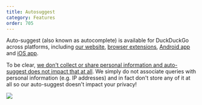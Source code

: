 ```yaml
---
title: Autosuggest
category: Features
order: 705
---
```

<p>Auto-suggest (also known as autocomplete) is available for DuckDuckGo across platforms, including <a href="https://duckduckgo.com/">our website</a>, <a href="https://duck.co/help/desktop/adding-duckduckgo-to-your-browser">browser extensions</a>, <a href="https://duck.co/help/mobile/android">Android app</a> and <a href="https://duck.co/help/mobile/ios">iOS app</a>.</p>
<p>To be clear, <a href="https://duckduckgo.com/privacy">we don't collect or share personal information and auto-suggest does not impact that at all</a>. We simply do not associate queries with personal information (e.g. IP addresses) and in fact don't store any of it at all so our auto-suggest doesn't impact your privacy!</p>

<img src="../images/31b134d0c227539ea4a23b6e154b85d7.png">